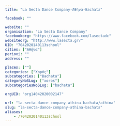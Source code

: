 ```yaml
---
title: "La Secta Dance Company-Αθήνα-Bachata"

facebook: ""

website: ""
organisation: "La Secta Dance Company"
facebookorg: "https://www.facebook.com/lasectadc"
websiteorg: "http://www.lasecta.gr/"
UID: "7042020140113school"
cities: ["Αθήνα"]
perioxi: ""
address: ""

places: [""]
categories: ["Χορός"]
subcategories: ["Bachata"]
categoryNoSLug: ["xoros"]
subcategoriesNoSLug: ["bachata"]

orgUID: "org14042020002147"

url: "la-secta-dance-company-athina-bachata/athina"
slug: "la-secta-dance-company-athina-bachata"
aliases:
    - /7042020140113school
---
```





